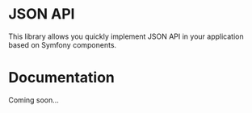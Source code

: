# JSON API
This library allows you quickly implement JSON API in your application based on Symfony components.

# Documentation
Coming soon...
